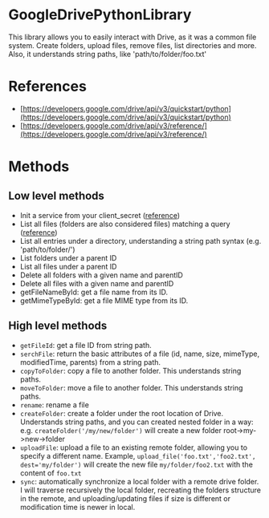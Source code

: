 # GoogleDrivePythonLibrary
This library allows you to easily interact with Drive, as it was a common file system. Create folders, upload files, remove files, list directories and more. Also, it understands string paths, like 'path/to/folder/foo.txt'

# References
* [https://developers.google.com/drive/api/v3/quickstart/python](https://developers.google.com/drive/api/v3/quickstart/python)
* [https://developers.google.com/drive/api/v3/reference/](https://developers.google.com/drive/api/v3/reference/)

# Methods
## Low level methods
* Init a service from your client_secret ([reference](https://developers.google.com/drive/api/v3/quickstart/python))
* List all files (folders are also considered files) matching a query ([reference](https://developers.google.com/drive/api/v3/reference/files/list))
* List all entries under a directory, understanding a string path syntax (e.g. 'path/to/folder/')
* List folders under a parent ID
* List all files under a parent ID
* Delete all folders with a given name and parentID
* Delete all files with a given name and parentID
* getFileNameById: get a file name from its ID.
* getMimeTypeById: get a file MIME type from its ID.

## High level methods
* `getFileId`: get a file ID from string path.
* `serchFile`: return the basic attributes of a file (id, name, size, mimeType, modifiedTime, parents) from a string path.
* `copyToFolder`: copy a file to another folder. This understands string paths.
* `moveToFolder`: move a file to another folder. This understands string paths.
* `rename`: rename a file
* `createFolder`: create a folder under the root location of Drive. Understands string paths, and you can created nested folder in a way: e.g. `createFolder('/my/new/folder')` will create a new folder root->my->new->folder
* `uploadFile`: upload a file to an existing remote folder, allowing you to specify a different name. Example, `upload_file('foo.txt','foo2.txt', dest='my/folder')` will create the new file `my/folder/foo2.txt` with the content of `foo.txt`
* `sync`: automatically synchronize a local folder with a remote drive folder. I will traverse recursively the local folder, recreating the folders structure in the remote, and uploading/updating files if size is different or modification time is newer in local.

